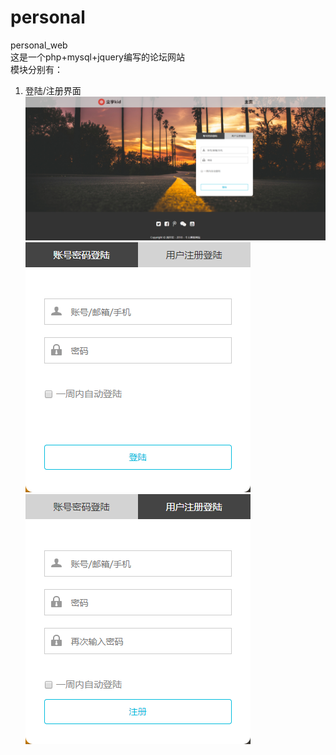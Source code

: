 # personal
personal_web<br>
这是一个php+mysql+jquery编写的论坛网站<br>
模块分别有：<br>
1. 登陆/注册界面<br>
<img src="./demo_photo/login_register_sam.png"/><br>
<img src="./demo_photo/login_sam.png"/><img src="./demo_photo/register_sam.png"/>
